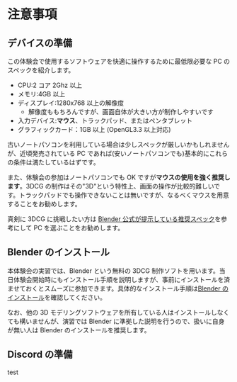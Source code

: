 # 注意事項

## デバイスの準備

この体験会で使用するソフトウェアを快適に操作するために最低限必要な PC のスペックを紹介します。

- CPU:2 コア 2Ghz 以上
- メモリ:4GB 以上
- ディスプレイ:1280x768 以上の解像度
  - 解像度ももちろんですが、画面自体が大きい方が制作しやすいです
- 入力デバイス:**マウス**、トラックパッド、またはペンタブレット
- グラフィックカード：1GB 以上 (OpenGL3.3 以上対応)

古いノートパソコンを利用している場合は少しスペックが厳しいかもしれませんが、近頃発売されている PC であれば(安いノートパソコンでも)基本的にこれらの条件は満たしているはずです。

また、体験会の参加はノートパソコンでも OK ですが**マウスの使用を強く推奨します**。3DCG の制作はその"3D"という特性上、画面の操作が比較的難しいです。トラックパッドでも操作できないことは無いですが、なるべくマウスを用意することをお勧めします。

真剣に 3DCG に挑戦したい方は [Blender 公式が提示している推奨スペック](https://www.blender.org/download/requirements/)を参考にして PC を選ぶことをお勧めします。

## Blender のインストール

本体験会の実習では、Blender という無料の 3DCG 制作ソフトを用います。当日体験会開始時にもインストール手順を説明しますが、事前にインストールを済ませておくとスムーズに参加できます。具体的なインストール手順は[Blender のインストール](blender-installation.html)を確認してください。

なお、他の 3D モデリングソフトウェアを所有している人はインストールしなくても構いませんが、演習では Blender に準拠した説明を行うので、扱いに自身が無い人は Blender のインストールを推奨します。

## Discord の準備

test
